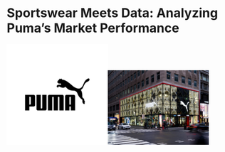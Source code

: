 # Sportswear Meets Data: Analyzing Puma’s Market Performance
<img src="pictures/puma.jpg" alt="banner" width="45%" style="margin-top: -10 px;" width="500"><img src="pictures/puma store.jpg" alt="store" width="45%">



